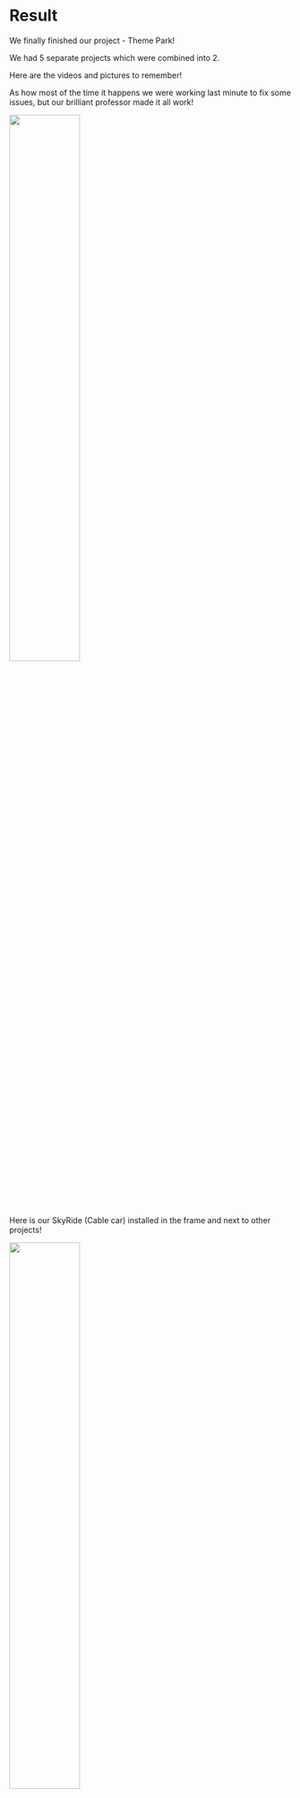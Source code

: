 # Result

We finally finished our project - Theme Park!

We had 5 separate projects which were combined into 2. 

Here are the videos and pictures to remember!

As how most of the time it happens we were working last minute to fix some issues, but our brilliant professor made it all work!

<img src="https://github.com/lizadat/MachineLab/assets/98390904/cdf5a7e9-e9a7-4422-a1f1-9710bcf1d9c0" width="50%" height="50%">


Here is our SkyRide (Cable car) installed in the frame and next to other projects!

<img src="https://github.com/lizadat/MachineLab/assets/98390904/2a96116f-ce6e-45d5-87d2-33d08116e7f4" width="50%" height="50%">


And me next to my project excited to press the YELLOW button to start it off!

<img src="https://github.com/lizadat/MachineLab/assets/98390904/665d508f-6954-4636-97aa-2de6e0cb3f5c" width="50%" height="50%">


All prjects: https://youtube.com/shorts/pLpD_HR3fa8?feature=share
